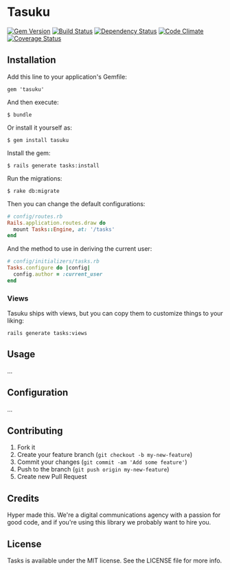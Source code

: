# Tasuku

[![Gem Version](https://img.shields.io/gem/v/tasks.svg)](https://rubygems.org/gems/tasks)
[![Build Status](https://img.shields.io/travis/hyperoslo/tasks.svg)](https://travis-ci.org/hyperoslo/tasks)
[![Dependency Status](https://img.shields.io/gemnasium/hyperoslo/tasks.svg)](https://gemnasium.com/hyperoslo/tasks)
[![Code Climate](https://img.shields.io/codeclimate/github/hyperoslo/tasks.svg)](https://codeclimate.com/github/hyperoslo/tasks)
[![Coverage Status](https://img.shields.io/coveralls/hyperoslo/tasks.svg)](https://coveralls.io/r/hyperoslo/tasks)

## Installation

Add this line to your application's Gemfile:

    gem 'tasuku'

And then execute:

    $ bundle

Or install it yourself as:

    $ gem install tasuku

Install the gem:

    $ rails generate tasks:install

Run the migrations:

    $ rake db:migrate

Then you can change the default configurations:

```ruby
# config/routes.rb
Rails.application.routes.draw do
  mount Tasks::Engine, at: '/tasks'
end
```

And the method to use in deriving the current user:

```ruby
# config/initializers/tasks.rb
Tasks.configure do |config|
  config.author = :current_user
end
```

### Views

Tasuku ships with views, but you can copy them to customize things to your liking:

```
rails generate tasks:views
```

## Usage

...

## Configuration

...

## Contributing

1. Fork it
2. Create your feature branch (`git checkout -b my-new-feature`)
3. Commit your changes (`git commit -am 'Add some feature'`)
4. Push to the branch (`git push origin my-new-feature`)
5. Create new Pull Request

## Credits

Hyper made this. We're a digital communications agency with a passion for good code,
and if you're using this library we probably want to hire you.

## License

Tasks is available under the MIT license. See the LICENSE file for more info.
